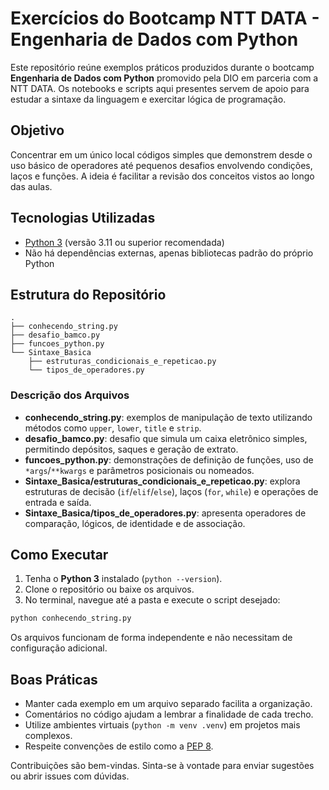 # Exercícios do Bootcamp NTT DATA - Engenharia de Dados com Python

Este repositório reúne exemplos práticos produzidos durante o bootcamp **Engenharia de Dados com Python** promovido pela DIO em parceria com a NTT DATA. Os notebooks e scripts aqui presentes servem de apoio para estudar a sintaxe da linguagem e exercitar lógica de programação.

## Objetivo

Concentrar em um único local códigos simples que demonstrem desde o uso básico de operadores até pequenos desafios envolvendo condições, laços e funções. A ideia é facilitar a revisão dos conceitos vistos ao longo das aulas.

## Tecnologias Utilizadas

- [Python 3](https://www.python.org/) (versão 3.11 ou superior recomendada)
- Não há dependências externas, apenas bibliotecas padrão do próprio Python

## Estrutura do Repositório

```
.
├── conhecendo_string.py
├── desafio_bamco.py
├── funcoes_python.py
└── Sintaxe_Basica
    ├── estruturas_condicionais_e_repeticao.py
    └── tipos_de_operadores.py
```

### Descrição dos Arquivos

- **conhecendo_string.py**: exemplos de manipulação de texto utilizando métodos como `upper`, `lower`, `title` e `strip`.
- **desafio_bamco.py**: desafio que simula um caixa eletrônico simples, permitindo depósitos, saques e geração de extrato.
- **funcoes_python.py**: demonstrações de definição de funções, uso de `*args`/`**kwargs` e parâmetros posicionais ou nomeados.
- **Sintaxe_Basica/estruturas_condicionais_e_repeticao.py**: explora estruturas de decisão (`if`/`elif`/`else`), laços (`for`, `while`) e operações de entrada e saída.
- **Sintaxe_Basica/tipos_de_operadores.py**: apresenta operadores de comparação, lógicos, de identidade e de associação.

## Como Executar

1. Tenha o **Python 3** instalado (`python --version`).
2. Clone o repositório ou baixe os arquivos.
3. No terminal, navegue até a pasta e execute o script desejado:

```bash
python conhecendo_string.py
```

Os arquivos funcionam de forma independente e não necessitam de configuração adicional.

## Boas Práticas

- Manter cada exemplo em um arquivo separado facilita a organização.
- Comentários no código ajudam a lembrar a finalidade de cada trecho.
- Utilize ambientes virtuais (`python -m venv .venv`) em projetos mais complexos.
- Respeite convenções de estilo como a [PEP 8](https://peps.python.org/pep-0008/).

Contribuições são bem-vindas. Sinta-se à vontade para enviar sugestões ou abrir issues com dúvidas.
